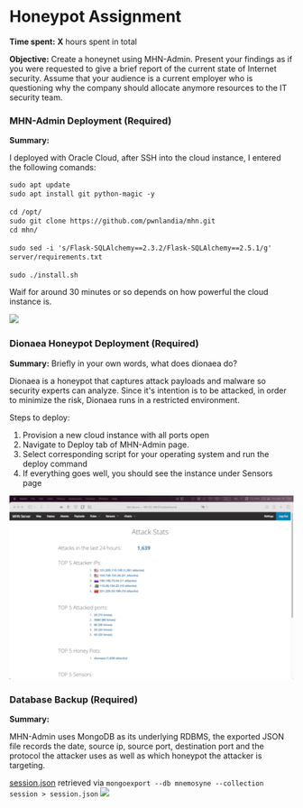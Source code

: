 # Honeypot Assignment

**Time spent:** **X** hours spent in total

**Objective:** Create a honeynet using MHN-Admin. Present your findings as if you were requested to give a brief report of the current state of Internet security. Assume that your audience is a current employer who is questioning why the company should allocate anymore resources to the IT security team.

### MHN-Admin Deployment (Required)

**Summary:** 

I deployed with Oracle Cloud, after SSH into the cloud instance, I entered the following comands:
```
sudo apt update
sudo apt install git python-magic -y

cd /opt/
sudo git clone https://github.com/pwnlandia/mhn.git
cd mhn/

sudo sed -i 's/Flask-SQLAlchemy==2.3.2/Flask-SQLAlchemy==2.5.1/g' server/requirements.txt

sudo ./install.sh
```

Waif for around 30 minutes or so depends on how powerful the cloud instance is.


<img src="mhn-admin.gif">

### Dionaea Honeypot Deployment (Required)

**Summary:** Briefly in your own words, what does dionaea do?

Dionaea is a honeypot that captures attack payloads and malware so security experts can analyze. Since it's intention is to be attacked, in order to minimize the risk, Dionaea runs in a restricted environment.

Steps to deploy:
1. Provision a new cloud instance with all ports open 
2. Navigate to Deploy tab of MHN-Admin page.
3. Select corresponding script for your operating system and run the deploy command
4. If everything goes well, you should see the instance under Sensors page

<img src="dionaea-honeypot.gif">

### Database Backup (Required) 

**Summary:**  

MHN-Admin uses MongoDB as its underlying RDBMS, the exported JSON file records the date, source ip, source port, destination port and the protocol the attacker uses as well as which honeypot the attacker is targeting.  

[session.json](session.json) retrieved via `mongoexport --db mnemosyne --collection session > session.json`
<img src="data-backup.gif">



